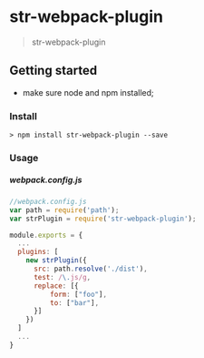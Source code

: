 # str-webpack-plugin
> str-webpack-plugin

## Getting started
* make sure node and npm installed;

### Install
```
> npm install str-webpack-plugin --save
```

### Usage

##### webpack.config.js

```javascript
//webpack.config.js
var path = require('path');
var strPlugin = require('str-webpack-plugin');

module.exports = {
  ...
  plugins: [
    new strPlugin({
      src: path.resolve('./dist'),
      test: /\.js/g,
      replace: [{
          form: ["foo"],
          to: ["bar"],
      }]
    })
  ]
  ...
}
```